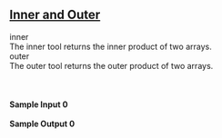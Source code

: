 ## **[Inner and Outer](https://www.hackerrank.com/challenges/np-inner-and-outer)** 
inner<br>The inner tool returns the inner product of two arrays.<br>outer<br>The outer tool returns the outer product of two arrays.<br><br><br><br>**Sample Input 0**<br><br>**Sample Output 0**<br><br>